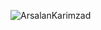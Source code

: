 ![ArsalanKarimzad](https://github-readme-stats.vercel.app/api?username=mhrownaghi&show_icons=true&theme=radical)
